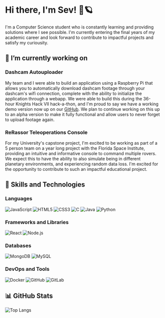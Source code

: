 
# Hi there, I'm Sev! 👋🪐

I'm a Computer Science student who is constantly learning and providing solutions where I see possible. I'm currently entering the final years of my academic career and look forward to contribute to impactful projects and satisfy my curiousity.
## 🔭 I’m currently working on 
### Dashcam Autouploader
My team and I were able to build an application using a Raspberry Pi that allows you to automatically download dashcam footage through your dashcam's wifi connection, complete with the ability to initialize the application through a webapp. We were able to build this during the 36-hour Knights Hack VII hack-a-thon, and I'm proud to say we have a working demo version now up on our [GitHub](https://github.com/NickAwrist/Lemon_Drop). We plan to continue working on this up to an alpha version to make it fully functional and allow users to never forget to upload footage again.

### ReRassor Teleoperations Console
For my University's capstone project, I'm excited to be working as part of a 5 person team on a year long project with the Florida Space Institute, providing an intuitive and informative console to command multiple rovers. We expect this to have the ability to also simulate being in different planetary environments, and experiencing random data loss. I'm excited for the opportunity to contribute to such an impactful educational project.

## 🚀 Skills and Technologies

### Languages
![JavaScript](https://img.shields.io/badge/-JavaScript-F7DF1E?style=flat-square&logo=javascript&logoColor=white) ![HTML5](https://img.shields.io/badge/-HTML5-E34F26?style=flat-square&logo=html5&logoColor=white) ![CSS3](https://img.shields.io/badge/-CSS3-1572B6?style=flat-square&logo=css3&logoColor=white) ![C](https://img.shields.io/badge/-C-A8B9CC?style=flat-square&logo=c&logoColor=white) ![Java](https://img.shields.io/badge/-Java-007396?style=flat-square&logo=openjdk&logoColor=white) ![Python](https://img.shields.io/badge/-Python-3776AB?style=flat-square&logo=python&logoColor=white) 

### Frameworks and Libraries
![React](https://img.shields.io/badge/-React-61DAFB?style=flat-square&logo=react&logoColor=white) ![Node.js](https://img.shields.io/badge/-Node.js-339933?style=flat-square&logo=node.js&logoColor=white)

### Databases
![MongoDB](https://img.shields.io/badge/-MongoDB-47A248?style=flat-square&logo=mongodb&logoColor=white) ![MySQL](https://img.shields.io/badge/-MySQL-4479A1?style=flat-square&logo=mysql&logoColor=white)

### DevOps and Tools
![Docker](https://img.shields.io/badge/-Docker-2496ED?style=flat-square&logo=docker&logoColor=white) ![GitHub](https://img.shields.io/badge/-GitHub-181717?style=flat-square&logo=github&logoColor=white) ![GitLab](https://img.shields.io/badge/-GitLab-FCA121?style=flat-square&logo=gitlab&logoColor=white)

## 📊 GitHub Stats
![Top Langs](https://github-readme-stats.vercel.app/api/top-langs/?username=vesmor&layout=compact&theme=radical)

<!--
**vesmor/vesmor** is a ✨ _special_ ✨ repository because its `README.md` (this file) appears on your GitHub profile.

Here are some ideas to get you started:

- 🔭 I’m currently working on ...
- 🌱 I’m currently learning ...
- 👯 I’m looking to collaborate on ...
- 🤔 I’m looking for help with ...
- 💬 Ask me about ...
- 📫 How to reach me: ...
- 😄 Pronouns: ...
- ⚡ Fun fact: ...
-->
